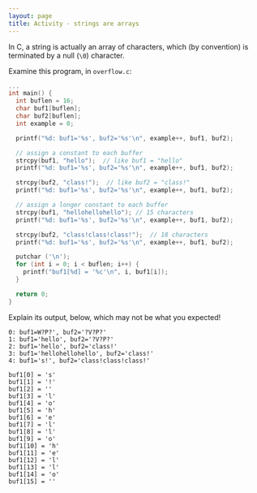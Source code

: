 ```yaml
---
layout: page
title: Activity - strings are arrays
---
```


In C, a string is actually an array of characters, which (by convention) is terminated by a null (`\0`) character.

Examine this program, in `overflow.c`:

```c
...
int main() {
  int buflen = 16;
  char buf1[buflen];
  char buf2[buflen];
  int example = 0;

  printf("%d: buf1='%s', buf2='%s'\n", example++, buf1, buf2);

  // assign a constant to each buffer
  strcpy(buf1, "hello");  // like buf1 = "hello"
  printf("%d: buf1='%s', buf2='%s'\n", example++, buf1, buf2);

  strcpy(buf2, "class!");  // like buf2 = "class!"
  printf("%d: buf1='%s', buf2='%s'\n", example++, buf1, buf2);

  // assign a longer constant to each buffer
  strcpy(buf1, "hellohellohello"); // 15 characters
  printf("%d: buf1='%s', buf2='%s'\n", example++, buf1, buf2);

  strcpy(buf2, "class!class!class!");  // 18 characters
  printf("%d: buf1='%s', buf2='%s'\n", example++, buf1, buf2);

  putchar ('\n');
  for (int i = 0; i < buflen; i++) {
    printf("buf1[%d] = '%c'\n", i, buf1[i]);
  }

  return 0;
}
```

Explain its output, below, which may not be what you expected!

```
0: buf1=W?P?', buf2='?V?P?'
1: buf1='hello', buf2='?V?P?'
2: buf1='hello', buf2='class!'
3: buf1='hellohellohello', buf2='class!'
4: buf1='s!', buf2='class!class!class!'

buf1[0] = 's'
buf1[1] = '!'
buf1[2] = ''
buf1[3] = 'l'
buf1[4] = 'o'
buf1[5] = 'h'
buf1[6] = 'e'
buf1[7] = 'l'
buf1[8] = 'l'
buf1[9] = 'o'
buf1[10] = 'h'
buf1[11] = 'e'
buf1[12] = 'l'
buf1[13] = 'l'
buf1[14] = 'o'
buf1[15] = ''
```
